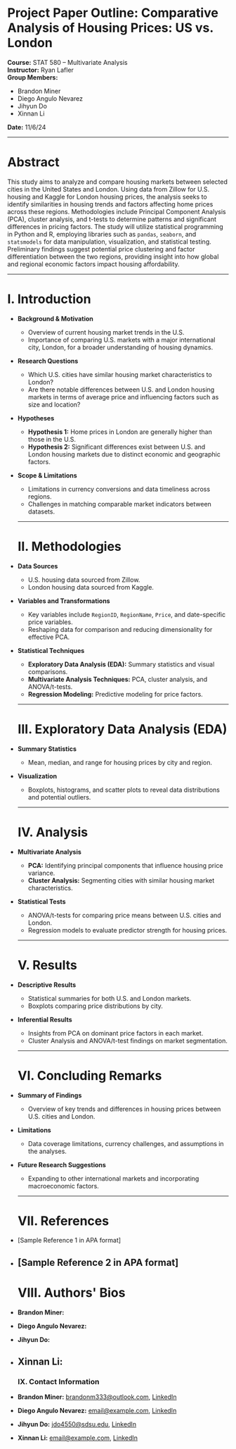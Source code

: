 # Project Paper Outline: Comparative Analysis of Housing Prices: US vs. London

**Course:** STAT 580 – Multivariate Analysis  
**Instructor:** Ryan Lafler  
**Group Members:**

* Brandon Miner  
* Diego Angulo Nevarez  
* Jihyun Do  
* Xinnan Li

**Date:** 11/6/24

---

# Abstract

This study aims to analyze and compare housing markets between selected cities in the United States and London. Using data from Zillow for U.S. housing and Kaggle for London housing prices, the analysis seeks to identify similarities in housing trends and factors affecting home prices across these regions. Methodologies include Principal Component Analysis (PCA), cluster analysis, and t-tests to determine patterns and significant differences in pricing factors. The study will utilize statistical programming in Python and R, employing libraries such as `pandas`, `seaborn`, and `statsmodels` for data manipulation, visualization, and statistical testing. Preliminary findings suggest potential price clustering and factor differentiation between the two regions, providing insight into how global and regional economic factors impact housing affordability.

---

# I. Introduction

* **Background & Motivation**  
  * Overview of current housing market trends in the U.S.  
  * Importance of comparing U.S. markets with a major international city, London, for a broader understanding of housing dynamics.  
* **Research Questions**  
  * Which U.S. cities have similar housing market characteristics to London?  
  * Are there notable differences between U.S. and London housing markets in terms of average price and influencing factors such as size and location?  
* **Hypotheses**  
  * **Hypothesis 1:** Home prices in London are generally higher than those in the U.S.  
  * **Hypothesis 2:** Significant differences exist between U.S. and London housing markets due to distinct economic and geographic factors.  
* **Scope & Limitations**  
  * Limitations in currency conversions and data timeliness across regions.  
  * Challenges in matching comparable market indicators between datasets.

  ---

  # II. Methodologies

* **Data Sources**  
  * U.S. housing data sourced from Zillow.  
  * London housing data sourced from Kaggle.  
* **Variables and Transformations**  
  * Key variables include `RegionID`, `RegionName`, `Price`, and date-specific price variables.  
  * Reshaping data for comparison and reducing dimensionality for effective PCA.  
* **Statistical Techniques**  
  * **Exploratory Data Analysis (EDA):** Summary statistics and visual comparisons.  
  * **Multivariate Analysis Techniques:** PCA, cluster analysis, and ANOVA/t-tests.  
  * **Regression Modeling:** Predictive modeling for price factors.

  ---

  # III. Exploratory Data Analysis (EDA)

* **Summary Statistics**  
  * Mean, median, and range for housing prices by city and region.  
* **Visualization**  
  * Boxplots, histograms, and scatter plots to reveal data distributions and potential outliers.

  ---

  # IV. Analysis

* **Multivariate Analysis**  
  * **PCA:** Identifying principal components that influence housing price variance.  
  * **Cluster Analysis:** Segmenting cities with similar housing market characteristics.  
* **Statistical Tests**  
  * ANOVA/t-tests for comparing price means between U.S. cities and London.  
  * Regression models to evaluate predictor strength for housing prices.

  ---

  # V. Results

* **Descriptive Results**  
  * Statistical summaries for both U.S. and London markets.  
  * Boxplots comparing price distributions by city.  
* **Inferential Results**  
  * Insights from PCA on dominant price factors in each market.  
  * Cluster Analysis and ANOVA/t-test findings on market segmentation.

  ---

  # VI. Concluding Remarks

* **Summary of Findings**  
  * Overview of key trends and differences in housing prices between U.S. cities and London.  
* **Limitations**  
  * Data coverage limitations, currency challenges, and assumptions in the analyses.  
* **Future Research Suggestions**  
  * Expanding to other international markets and incorporating macroeconomic factors.

  ---

  # VII. References

* \[Sample Reference 1 in APA format\]  
* \[Sample Reference 2 in APA format\]  
  ---

  # VIII. Authors' Bios

* **Brandon Miner:**   
* **Diego Angulo Nevarez:**  
* **Jihyun Do:**  
* **Xinnan Li:**   
  ---

  ### **IX. Contact Information**

* **Brandon Miner:** brandonm333@outlook.com, [LinkedIn](https://www.linkedin.com/in/brandon-miner-3x3)
* **Diego Angulo Nevarez:** email@example.com, [LinkedIn](https://www.linkedin.com/in/diegoangulo) 
* **Jihyun Do:** jdo4550@sdsu.edu, [LinkedIn](https://www.linkedin.com/in/jihyundo)
* **Xinnan Li:** email@example.com, [LinkedIn](https://www.linkedin.com/in/xinnanli)

